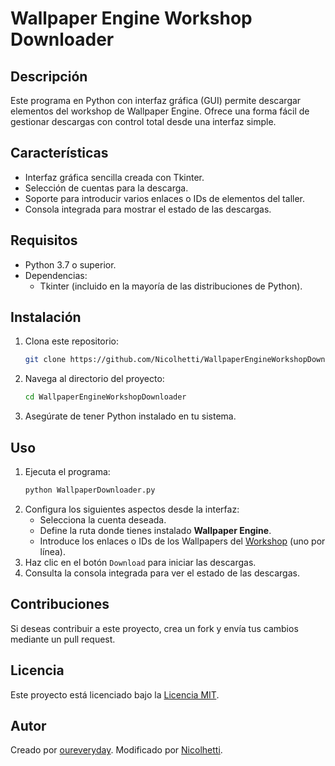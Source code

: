# Wallpaper Engine Workshop Downloader

## Descripción
Este programa en Python con interfaz gráfica (GUI) permite descargar elementos del workshop de Wallpaper Engine. Ofrece una forma fácil de gestionar descargas con control total desde una interfaz simple.

## Características
- Interfaz gráfica sencilla creada con Tkinter.
- Selección de cuentas para la descarga.
- Soporte para introducir varios enlaces o IDs de elementos del taller.
- Consola integrada para mostrar el estado de las descargas.

## Requisitos
- Python 3.7 o superior.
- Dependencias:
  - Tkinter (incluido en la mayoría de las distribuciones de Python).

## Instalación
1. Clona este repositorio:
   ```bash
   git clone https://github.com/Nicolhetti/WallpaperEngineWorkshopDownloader.git
   ```
2. Navega al directorio del proyecto:
   ```bash
   cd WallpaperEngineWorkshopDownloader
   ```
3. Asegúrate de tener Python instalado en tu sistema.

## Uso
1. Ejecuta el programa:
   ```bash
   python WallpaperDownloader.py
   ```
2. Configura los siguientes aspectos desde la interfaz:
   - Selecciona la cuenta deseada.
   - Define la ruta donde tienes instalado **Wallpaper Engine**.
   - Introduce los enlaces o IDs de los Wallpapers del [Workshop](https://steamcommunity.com/app/431960/workshop/) (uno por línea).
3. Haz clic en el botón `Download` para iniciar las descargas.
4. Consulta la consola integrada para ver el estado de las descargas.

## Contribuciones
Si deseas contribuir a este proyecto, crea un fork y envía tus cambios mediante un pull request.

## Licencia
Este proyecto está licenciado bajo la [Licencia MIT](LICENSE).

## Autor
Creado por [oureveryday](https://github.com/oureveryday/WallpaperEngineWorkshopDownloader).
Modificado por [Nicolhetti](https://github.com/Nicolhetti/WallpaperEngineWorkshopDownloader).

